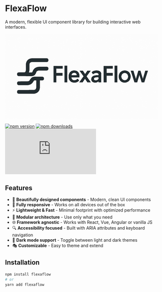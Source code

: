 # FlexaFlow

A modern, flexible UI component library for building interactive web interfaces.

![FlexaFlow Banner](https://github.com/techbire/FlexaFlow/blob/main/src/logo.png)

[![npm version](https://img.shields.io/npm/v/flexaflow.svg?style=flat-square)](https://www.npmjs.org/package/flexaflow)
[![npm downloads](https://img.shields.io/npm/dm/flexaflow.svg?style=flat-square)](http://npm-stat.com/charts.html?package=flexaflow)
[![gzip size](https://img.badgesize.io/https://unpkg.com/flexaflow/dist/flexaflow.min.js?compression=gzip&style=flat-square)](https://unpkg.com/flexaflow/dist/flexaflow.min.js)

## Features

- 🎨 **Beautifully designed components** - Modern, clean UI components
- 📱 **Fully responsive** - Works on all devices out of the box
- ⚡ **Lightweight & Fast** - Minimal footprint with optimized performance
- 🧩 **Modular architecture** - Use only what you need
- 🌐 **Framework agnostic** - Works with React, Vue, Angular or vanilla JS
- 🔍 **Accessibility focused** - Built with ARIA attributes and keyboard navigation
- 🌙 **Dark mode support** - Toggle between light and dark themes
- 🎭 **Customizable** - Easy to theme and extend

## Installation

```bash
npm install flexaflow
# or
yarn add flexaflow
